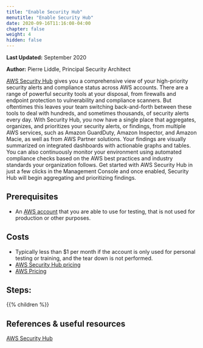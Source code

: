 ```yaml
---
title: "Enable Security Hub"
menutitle: "Enable Security Hub"
date: 2020-09-16T11:16:08-04:00
chapter: false
weight: 4
hidden: false
---
```


**Last Updated:** September 2020

**Author:** Pierre Liddle, Principal Security Architect

[AWS Security Hub](https://aws.amazon.com/security-hub/) gives you a comprehensive view of your high-priority security alerts and compliance status across AWS accounts. There are a range of powerful security tools at your disposal, from firewalls and endpoint protection to vulnerability and compliance scanners. But oftentimes this leaves your team switching back-and-forth between these tools to deal with hundreds, and sometimes thousands, of security alerts every day. With Security Hub, you now have a single place that aggregates, organizes, and prioritizes your security alerts, or findings, from multiple AWS services, such as Amazon GuardDuty, Amazon Inspector, and Amazon Macie, as well as from AWS Partner solutions. Your findings are visually summarized on integrated dashboards with actionable graphs and tables. You can also continuously monitor your environment using automated compliance checks based on the AWS best practices and industry standards your organization follows. Get started with AWS Security Hub in just a few clicks in the Management Console and once enabled, Security Hub will begin aggregating and prioritizing findings.

## Prerequisites
* An [AWS account](https://portal.aws.amazon.com/gp/aws/developer/registration/index.html) that you are able to use for testing, that is not used for production or other purposes.

## Costs
- Typically less than $1 per month if the account is only used for personal testing or training, and the tear down is not performed.
- [AWS Security Hub pricing](https://aws.amazon.com/security-hub/pricing/) 
- [AWS Pricing](https://aws.amazon.com/pricing/)

## Steps:
{{% children  %}}

## References & useful resources
[AWS Security Hub](https://aws.amazon.com/security-hub/)
